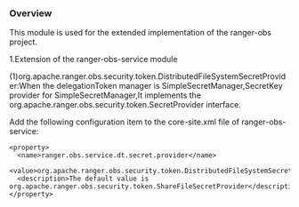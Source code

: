 ### Overview

This module is used for the extended implementation of the ranger-obs project.


1.Extension of the ranger-obs-service module

(1)org.apache.ranger.obs.security.token.DistributedFileSystemSecretProvider:When the delegationToken manager is SimpleSecretManager,SecretKey provider for SimpleSecretManager,It implements the org.apache.ranger.obs.security.token.SecretProvider interface.

Add the following configuration item to the core-site.xml file of ranger-obs-service:
```
<property>
  <name>ranger.obs.service.dt.secret.provider</name>
  <value>org.apache.ranger.obs.security.token.DistributedFileSystemSecretProvider</value>
  <description>The default value is org.apache.ranger.obs.security.token.ShareFileSecretProvider</description>
</property>
```
